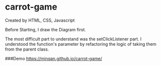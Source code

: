 # carrot-game

Created by HTML, CSS, Javascript

Before Starting, I draw the Diagram first.

The most difficult part to understand was the setClickListener part. I understood the function's parameter by refactoring the logic of taking them from the parent class.


###Demo
https://minqan.github.io/carrot-game/
